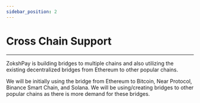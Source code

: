```yaml
---
sidebar_position: 2
---
```


# Cross Chain Support
---

ZokshPay is building bridges to multiple chains and also utilizing the existing decentralized bridges from Ethereum to other popular chains.

We will be initially using the bridge from Ethereum to Bitcoin, Near Protocol, Binance Smart Chain, and Solana. We will be using/creating bridges to other popular chains as there is more demand for these bridges.
